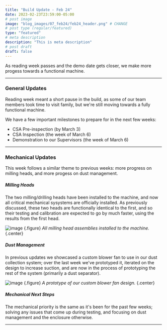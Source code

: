 ```yaml
---
title: "Build Update - Feb 24"
date: 2023-02-23T23:59:00-05:00
# post image
image: "blog_images/07_feb24/feb24_header.png" # CHANGE
# post type (regular/featured)
type: "featured"
# meta description
description: "This is meta description"
# post draft
draft: false
---
```


As reading week passes and the demo date gets closer, we make more progess towards a functional machine.

<hr>

### General Updates

Reading week meant a short pause in the build, as some of our team members took time to visit family, but we're still moving towards a fully functional machine.

We have a few important milestones to prepare for in the next few weeks:
- CSA Pre-inspection (by March 3)
- CSA Inspection (the week of March 6)
- Demonstration to our Supervisors (the week of March 6)

<hr>

### Mechanical Updates

This week follows a similar theme to previous weeks: more progress on milling heads, and more progess on dust management.

##### Milling Heads

The two milling/drilling heads have been installed to the machine, and now all critical mechanical sysystems are officially installed. As previously discussed, these two heads are functionally identical to the first, and so their testing and calibration are expected to go by much faster, using the results from the first head.

![image](../../blog_images/07_feb24/heads_installed.jpg)
{.figure}
_All milling head assemblies installed to the machine._
{.center}

##### Dust Management

In previous updates we showcased a custom blower fan to use in our dust collection system; over the last week we've prototyped it, iterated on the design to increase suction, and are now in the process of prototyping the rest of the system (primarily a dust separator).

![image](../../blog_images/07_feb24/blower_proto.jpg)
{.figure}
_A prototype of our custom blower fan design._
{.center}

##### Mechanical Next Steps

The mechanical priority is the same as it's been for the past few weeks; solving any issues that come up during testing, and focusing on dust management and the enclosure otherwise.

<hr>

<!--
### Software/Firmware Updates

<hr>

### Electrical Updates

<hr>
-->